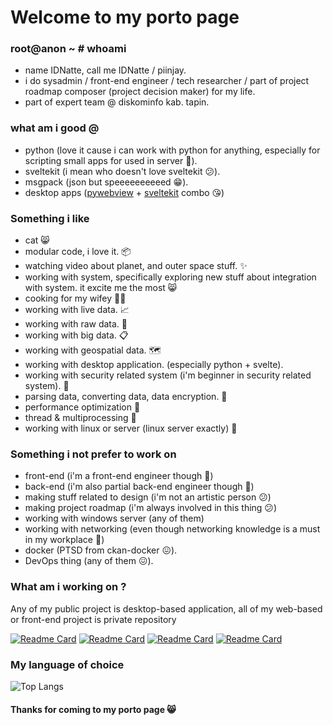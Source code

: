 # Welcome to my porto page

### root@anon ~ # whoami
- name IDNatte, call me IDNatte / piinjay.
- i do sysadmin / front-end engineer / tech researcher / part of project roadmap composer (project decision maker) for my life.
- part of expert team @ diskominfo kab. tapin.

### what am i good @
- python (love it cause i can work with python for anything, especially for scripting small apps for used in server 🐍).
- sveltekit (i mean who doesn't love sveltekit 😕).
- msgpack (json but speeeeeeeeeed 😁).
- desktop apps ([pywebview](https://pywebview.flowrl.com/) + [sveltekit](https://kit.svelte.dev/) combo 😘)

### Something i like
- cat 😸
- modular code, i love it. 📦
- watching video about planet, and outer space stuff. ✨
- working with system, specifically exploring new stuff about integration with system. it excite me the most 😸
- cooking for my wifey 🧑‍🍳
- working with live data. 📈
- working with raw data. 🤖
- working with big data. 📋
- working with geospatial data. 🗺️
- working with desktop application. (especially python + svelte).
- working with security related system (i'm beginner in security related system). 🔐
- parsing data, converting data, data encryption. 📃
- performance optimization 🏁
- thread & multiprocessing 🔱
- working with linux or server (linux server exactly) 🐧

### Something i not prefer to work on
- front-end (i'm a front-end engineer though 🤡)
- back-end (i'm also partial back-end engineer though 🤡)
- making stuff related to design (i'm not an artistic person 😕)
- making project roadmap (i'm always involved in this thing 😕)
- working with windows server (any of them)
- working with networking (even though networking knowledge is a must in my workplace 🤡)
- docker (PTSD from ckan-docker 😖).
- DevOps thing (any of them 😖).

### What am i working on ?

Any of my public project is desktop-based application, all of my web-based or front-end project is private repository  

[![Readme Card](https://github-readme-stats.vercel.app/api/pin/?username=IDNatte&repo=webmon-v3)](https://gitlab.com/IDNatte/webmon-v3)
[![Readme Card](https://github-readme-stats.vercel.app/api/pin/?username=IDNatte&repo=webmon-v3-client)](https://gitlab.com/IDNatte/webmon-v3-client)
[![Readme Card](https://github-readme-stats.vercel.app/api/pin/?username=IDNatte&repo=nyanga-read)](https://gitlab.com/IDNatte/nyanga-read)
[![Readme Card](https://github-readme-stats.vercel.app/api/pin/?username=IDNatte&repo=tppmap)](https://github.com/IDNatte/tppmap)

### My language of choice
![Top Langs](https://github-readme-stats.vercel.app/api/top-langs/?username=IDNatte&layout=donut)

#### Thanks for coming to my porto page 😸
